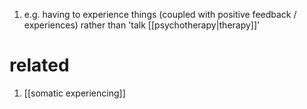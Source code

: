1. e.g. having to experience things (coupled with positive feedback / experiences) rather than 'talk [[psychotherapy|therapy]]'
# related
1. [[somatic experiencing]]